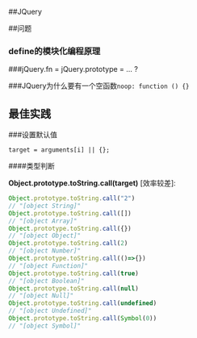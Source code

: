 ##JQuery

##问题

### define的模块化编程原理



###jQuery.fn = jQuery.prototype = ... ?



###JQuery为什么要有一个空函数`noop: function () {}`





## 最佳实践

###设置默认值

`target = arguments[i] || {};`

####类型判断

**Object.prototype.toString.call(target)** [效率较差]:

```javascript
Object.prototype.toString.call("2")
// "[object String]"
Object.prototype.toString.call([])
// "[object Array]"
Object.prototype.toString.call({})
// "[object Object]"
Object.prototype.toString.call(2)
// "[object Number]"
Object.prototype.toString.call(()=>{})
// "[object Function]"
Object.prototype.toString.call(true)
// "[object Boolean]"
Object.prototype.toString.call(null)
// "[object Null]"
Object.prototype.toString.call(undefined)
// "[object Undefined]"
Object.prototype.toString.call(Symbol(0))
// "[object Symbol]"
```

